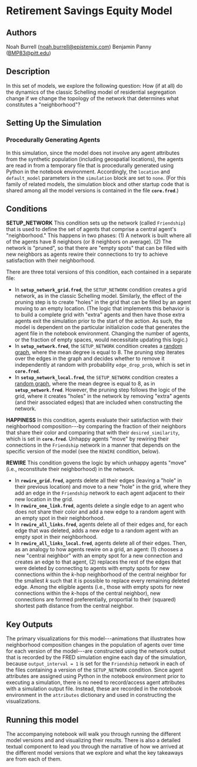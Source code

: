 # Retirement Savings Equity Model

## Authors

Noah Burrell (noah.burrell@epistemix.com)
Benjamin Panny (BMP83@pitt.edu)

## Description

In this set of models, we explore the following question: How (if at all) do the dynamics of the classic Schelling model of residential segregation change if we change the topology of the network that determines what constitutes a "neighborhood"?

## Setting Up the Simulation

### Procedurally Generating Agents
In this simulation, since the model does not involve any agent attributes from the synthetic population (including geospatial locations), the agents are read in from a temporary file that is procedurally generated using Python in the notebook environment. Accordingly, the `location` and `default_model` parameters in the `simulation` block are set to `none`. (For this family of related models, the simulation block and other startup code that is shared among all the model versions is contained in the file **`core.fred`**.)  

## Conditions

**SETUP_NETWORK**
This condition sets up the network (called `Friendship`) that is used to define the set of agents that comprise a central agent's "neighborhood."
This happens in two phases:
(1) A network is built where all of the agents have 8 neighbors (or 8 neighbors on average). 
(2) The network is "pruned", so that there are "empty spots" that can be filled with new neighbors as agents rewire their connections to try to achieve satisfaction with their neighborhood.

There are three total versions of this condition, each contained in a separate file:
- In **`setup_network_grid.fred`**, the `SETUP_NETWORK` condition creates a grid network, as in the classic Schelling model. Similarly, the effect of the pruning step is to create "holes" in the grid that can be filled by an agent moving to an empty location. (The logic that implements this behavior is to build a complete grid with "extra" agents and then have those extra agents exit the simulation prior to the start of the action. As such, the model is dependent on the particular initializion code that generates the agent file in the notebook environment. Changing the number of agents, or the fraction of empty spaces, would necessitate updating this logic.)
- In **`setup_network.fred`**, the `SETUP_NETWORK` condition creates a [random graph](https://docs.epistemix.com/fred-reference/r/randomize_network/), where the mean degree is equal to 8. The pruning step iterates over the edges in the graph and decides whether to remove it independently at random with probability `edge_drop_prob`, which is set in **`core.fred`**.
- In **`setup_network_local.fred`**, the `SETUP_NETWORK` condition creates a [random graph](https://docs.epistemix.com/fred-reference/r/randomize_network/), where the mean degree is equal to 8, as in **`setup_network.fred`**. However, the pruning step follows the logic of the grid, where it creates "holes" in the network by removing "extra" agents (and their associated edges) that are included when constructing the network.

**HAPPINESS**
In this condition, agents evaluate their satisfaction with their neighborhood composition---by comparing the fraction of their neighbors that share their color and comparing that with their `desired_similarity`, which is set in **`core.fred`**. Unhappy agents "move" by rewiring their connections in the `Friendship` network in a manner that depends on the specific version of the model (see the `REWIRE` condition, below).

**REWIRE**
This condition govens the logic by which unhappy agents "move" (i.e., reconstitute their neighborhood) in the network.
- In **`rewire_grid.fred`**, agents delete all their edges (leaving a "hole" in their previous location) and move to a new "hole" in the grid, where they add an edge in the `Friendship` network to each agent adjacent to their new location in the grid.
- In **`rewire_one_link.fred`**, agents delete a single edge to an agent who does not share their color and add a new edge to a random agent with an empty spot in their neighborhood.
- In **`rewire_all_links.fred`**, agents delete all of their edges and, for each edge that was deleted, adds a new edge to a random agent with an empty spot in their neighborhood.
- In **`rewire_all_links_local.fred`**, agents delete all of their edges. Then, as an analogy to how agents rewire on a grid, an agent:
(1) chooses a new "central neighbor" with an empty spot for a new connection and creates an edge to that agent,
(2) replaces the rest of the edges that were deleted by connecting to agents with empty spots for new connections within the _k_-hop neighborhood of the central neighbor for the smallest _k_ such that it is possible to replace every remaining deleted edge. Among the eligible agents (i.e., those with empty spots for new connections within the _k_-hops of the central neighbor), new connections are formed preferentially, proportial to their (squared) shortest path distance from the central neighbor.

## Key Outputs

The primary visualizations for this model---animations that illustrates how neighborhood composition changes in the population of agents over time for each version of the model---are constructed using the network output that is recorded by the FRED simulation engine each day of the simulation, because `output_interval = 1` is set for the `Friendship` network in each of the files containing a version of the `SETUP_NETWORK` condition. Since agent attributes are assigned using Python in the notebook environment prior to executing a simulation, there is no need to record/access agent attributes with a simulation output file. Instead, these are recorded in the notebook environment in the `attributes` dictionary and used in constructing the visualizations.

## Running this model 
The accompanying notebook will walk you through running the different model versions and and visualizing their results. There is also a detailed textual component to lead you through the narrative of how we arrived at the different model versions that we explore and what the key takeaways are from each of them.